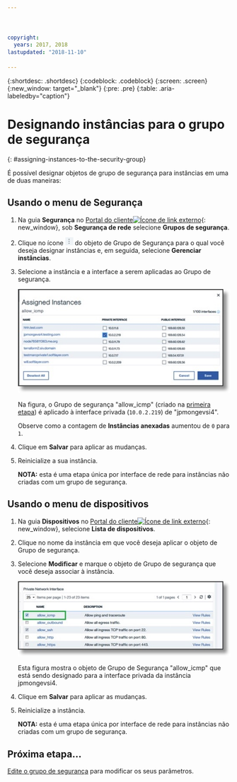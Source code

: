 ```yaml
---



copyright:
  years: 2017, 2018
lastupdated: "2018-11-10"

---
```


{:shortdesc: .shortdesc}
{:codeblock: .codeblock}
{:screen: .screen}
{:new_window: target="_blank"}
{:pre: .pre}
{:table: .aria-labeledby="caption"}

# Designando instâncias para o grupo de segurança
{: #assigning-instances-to-the-security-group}

É possível designar objetos de grupo de segurança para instâncias em uma de duas maneiras:

## Usando o menu de Segurança

1. Na guia **Segurança** no [Portal do cliente![Ícone de link externo](../../icons/launch-glyph.svg "Ícone de link externo")](https://control.softlayer.com/){: new_window}, sob **Segurança de rede** selecione **Grupos de segurança**.
2. Clique no ícone ![Ícone mais](./images/more_icon.jpg) do objeto de Grupo de Segurança para o qual você deseja designar instâncias e, em seguida, selecione **Gerenciar instâncias**.
3. Selecione a instância e a interface a serem aplicadas ao Grupo de segurança.

	![Instância do menu de segurança](./images/security_assign.jpg)

	Na figura, o Grupo de segurança "allow_icmp" (criado na [primeira etapa](/docs/infrastructure/security-groups?topic=security-groups-creating-a-security-group)) é aplicado à interface privada (`10.0.2.219`) de "jpmongevsi4".

	Observe como a contagem de **Instâncias anexadas** aumentou de `0` para `1`.

4. Clique em **Salvar** para aplicar as mudanças.

5. Reinicialize a sua instância.

	**NOTA:** esta é uma etapa única por interface de rede para instâncias não criadas com um grupo de segurança.

## Usando o menu de dispositivos

1. Na guia **Dispositivos** no [Portal do cliente![Ícone de link externo](../../icons/launch-glyph.svg "Ícone de link externo")](https://control.softlayer.com/){: new_window}, selecione **Lista de dispositivos**.
2. Clique no nome da instância em que você deseja aplicar o objeto de Grupo de segurança.
3. Selecione **Modificar** e marque o objeto de Grupo de segurança que você deseja associar à instância.

	![Instância de menu de dispositivo](./images/device_assign.jpg)

	Esta figura mostra o objeto de Grupo de Segurança "allow_icmp" que está sendo designado para a interface privada da instância jpmongevsi4.
4. Clique em **Salvar** para aplicar as mudanças.

5. Reinicialize a instância.

	**NOTA:** esta é uma etapa única por interface de rede para instâncias não criadas com um grupo de segurança.

## Próxima etapa...
[Edite o grupo de segurança](/docs/infrastructure/security-groups?topic=security-groups-editing-a-security-group) para modificar os seus parâmetros.  
